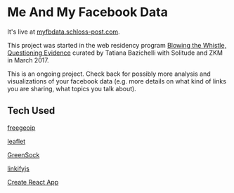 # Me And My Facebook Data

It's live at [myfbdata.schloss-post.com](http://myfbdata.schloss-post.com).

This project was started in the web residency program [Blowing the Whistle, Questioning Evidence](http://webresidencies-solitude-zkm.com) curated by Tatiana Bazichelli with Solitude and ZKM in March 2017.

This is an ongoing project. Check back for possibly more analysis and visualizations of your facebook data (e.g. more details on what kind of links you are sharing, what topics you talk about).

## Tech Used

[freegeoip](https://github.com/fiorix/freegeoip)

[leaflet](https://github.com/Leaflet/Leaflet)

[GreenSock](https://github.com/greensock/GreenSock-JS)

[linkifyjs](https://github.com/SoapBox/linkifyjs/)

[Create React App](https://github.com/facebookincubator/create-react-app)
